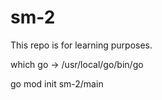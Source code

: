 # sm-2
This repo is for learning purposes.

which go -> /usr/local/go/bin/go

go mod init sm-2/main
